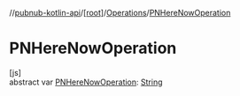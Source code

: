 //[pubnub-kotlin-api](../../../index.md)/[[root]](../index.md)/[Operations](index.md)/[PNHereNowOperation](-p-n-here-now-operation.md)

# PNHereNowOperation

[js]\
abstract var [PNHereNowOperation](-p-n-here-now-operation.md): [String](https://kotlinlang.org/api/latest/jvm/stdlib/kotlin/-string/index.html)
